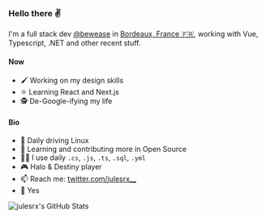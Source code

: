 ### Hello there ✌

I'm a full stack dev [@bewease](https://bewease.fr/) in [Bordeaux, France 🇫🇷](https://www.openstreetmap.org/node/1691675873), working with Vue, Typescript, .NET and other recent stuff.

#### Now

- 🖌 Working on my design skills
- ⚛ Learning React and Next.js
- 🕵 De-Google-ifying my life

#### Bio

- 🐧 Daily driving Linux
- 🌱 Learning and contributing more in Open Source
- 👨‍💻 I use daily `.cs`, `.js`, `.ts`, `.sql`, `.yml`
- 🎮 Halo & Destiny player
- 📫 Reach me: [twitter.com/julesrx\_\_](https://twitter.com/julesrx__)
- 🍝 Yes

![julesrx's GitHub Stats](https://github-readme-stats.vercel.app/api?username=julesrx&hide=stars&count_private=true&show_icons=true&text_color=F0F6FC&title_color=2ecc71&icon_color=2ecc71&bg_color=0d1117&hide_border=true)
